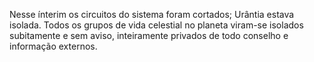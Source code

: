 ﻿Nesse ínterim os circuitos do sistema foram cortados; Urântia estava isolada. Todos os grupos de vida celestial no planeta viram-se isolados subitamente e sem aviso, inteiramente privados de todo conselho e informação externos.